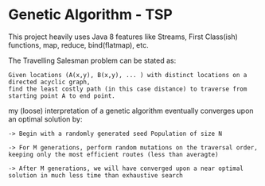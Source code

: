 # Genetic Algorithm - TSP

This project heavily uses Java 8 features like Streams, First Class(ish) functions, map, reduce, bind(flatmap), etc.

The Travelling Salesman problem can be stated as:
```
Given locations (A(x,y), B(x,y), ... ) with distinct locations on a directed acyclic graph,
find the least costly path (in this case distance) to traverse from starting point A to end point. 
```

my (loose) interpretation of a genetic algorithm eventually converges upon an optimal solution by:

`-> Begin with a randomly generated seed Population of size N`

`-> For M generations, perform random mutations on the traversal order, keeping only the most efficient routes (less than averagte)`

`-> After M generations, we will have converged upon a near optimal solution in much less time than exhaustive search`